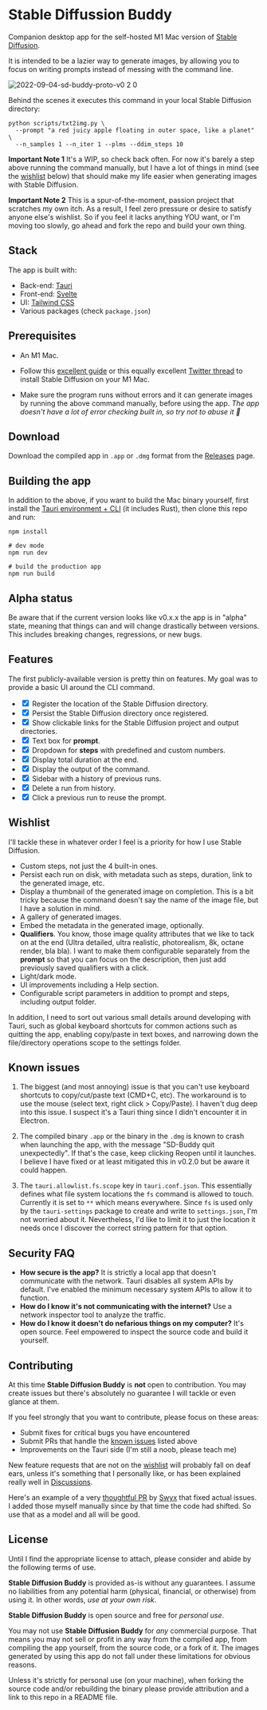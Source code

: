 # Stable Diffussion Buddy

Companion desktop app for the self-hosted M1 Mac version of [Stable Diffusion](https://github.com/magnusviri/stable-diffusion).

It is intended to be a lazier way to generate images, by allowing you to focus on writing prompts instead of messing with the command line.

![2022-09-04-sd-buddy-proto-v0 2 0](https://user-images.githubusercontent.com/17433578/188326810-5b9138d3-2a58-49c5-b981-956ea6422d71.png)

Behind the scenes it executes this command in your local Stable Diffusion directory:

```shell
python scripts/txt2img.py \
  --prompt "a red juicy apple floating in outer space, like a planet" \
  --n_samples 1 --n_iter 1 --plms --ddim_steps 10
```

**Important Note 1** It's a WIP, so check back often. For now it's barely a step above running the command manually, but I have a lot of things in mind (see the [wishlist](#wishlist) below) that should make my life easier when generating images with Stable Diffusion.

**Important Note 2** This is a spur-of-the-moment, passion project that scratches my own itch. As a result, I feel zero pressure or desire to satisfy anyone else's wishlist. So if you feel it lacks anything YOU want, or I'm moving too slowly, go ahead and fork the repo and build your own thing.

## Stack

The app is built with:

* Back-end: [Tauri](https://tauri.app/)
* Front-end: [Svelte](https://svelte.dev/)
* UI: [Tailwind CSS](https://tailwindcss.com/)
* Various packages (check `package.json`)

## Prerequisites

* An M1 Mac.

* Follow this [excellent guide](https://replicate.com/blog/run-stable-diffusion-on-m1-mac) or this equally excellent [Twitter thread](https://twitter.com/levelsio/status/1565731907664478209) to install Stable Diffusion on your M1 Mac.

* Make sure the program runs without errors and it can generate images by running the above command manually, before using the app. *The app doesn't have a lot of error checking built in, so try not to abuse it 🙂*

## Download

Download the compiled app in `.app` or `.dmg` format from the [Releases](https://github.com/breadthe/sd-buddy/releases) page.

## Building the app

In addition to the above, if you want to build the Mac binary yourself, first install the [Tauri environment + CLI](https://tauri.app/v1/guides/getting-started/prerequisites) (it includes Rust), then clone this repo and run:

```shell
npm install

# dev mode
npm run dev

# build the production app
npm run build
```

## Alpha status

Be aware that if the current version looks like v0.x.x the app is in "alpha" state, meaning that things can and will change drastically between versions. This includes breaking changes, regressions, or new bugs.

## Features

The first publicly-available version is pretty thin on features. My goal was to provide a basic UI around the CLI command.

* <label><input type="checkbox" checked /> Register the location of the Stable Diffusion directory.</label>
* <label><input type="checkbox" checked /> Persist the Stable Diffusion directory once registered.</label>
* <label><input type="checkbox" checked /> Show clickable links for the Stable Diffusion project and output directories.</label>
* <label><input type="checkbox" checked /> Text box for **prompt**.</label>
* <label><input type="checkbox" checked /> Dropdown for **steps** with predefined and custom numbers.</label>
* <label><input type="checkbox" checked /> Display total duration at the end.</label>
* <label><input type="checkbox" checked /> Display the output of the command.</label>
* <label><input type="checkbox" checked /> Sidebar with a history of previous runs.</label>
* <label><input type="checkbox" checked /> Delete a run from history.</label>
* <label><input type="checkbox" checked /> Click a previous run to reuse the prompt.</label>

[](#wishlist)
## Wishlist

I'll tackle these in whatever order I feel is a priority for how I use Stable Diffusion.

* Custom steps, not just the 4 built-in ones.
* Persist each run on disk, with metadata such as steps, duration, link to the generated image, etc.
* Display a thumbnail of the generated image on completion. This is a bit tricky because the command doesn't say the name of the image file, but I have a solution in mind.
* A gallery of generated images.
* Embed the metadata in the generated image, optionally.
* **Qualifiers**. You know, those image quality attributes that we like to tack on at the end (Ultra detailed, ultra realistic, photorealism, 8k, octane render, bla bla). I want to make them configurable separately from the **prompt** so that you can focus on the description, then just add previously saved qualifiers with a click.
* Light/dark mode.
* UI improvements including a Help section.
* Configurable script parameters in addition to prompt and steps, including output folder.

In addition, I need to sort out various small details around developing with Tauri, such as global keyboard shortcuts for common actions such as quitting the app, enabling copy/paste in text boxes, and narrowing down the file/directory operations scope to the settings folder.

[](#known_issues)
## Known issues

1. The biggest (and most annoying) issue is that you can't use keyboard shortcuts to copy/cut/paste text (CMD+C, etc). The workaround is to use the mouse (select text, right click > Copy/Paste). I haven't dug deep into this issue. I suspect it's a Tauri thing since I didn't encounter it in Electron.

2. The compiled binary `.app` or the binary in the `.dmg` is known to crash when launching the app, with the message "SD-Buddy quit unexpectedly". If that's the case, keep clicking Reopen until it launches. I believe I have fixed or at least mitigated this in v0.2.0 but be aware it could happen.

3. The `tauri.allowlist.fs.scope` key in `tauri.conf.json`. This essentially defines what file system locations the `fs` command is allowed to touch. Currently it is set to `**` which means everywhere. Since `fs` is used only by the `tauri-settings` package to create and write to `settings.json`, I'm not worried about it. Nevertheless, I'd like to limit it to just the location it needs once I discover the correct string pattern for that option.

## Security FAQ

* **How secure is the app?** It is strictly a local app that doesn't communicate with the network. Tauri disables all system APIs by default. I've enabled the minimum necessary system APIs to allow it to function.
* **How do I know it's not communicating with the internet?** Use a network inspector tool to analyze the traffic.
* **How do I know it doesn't do nefarious things on my computer?** It's open source. Feel empowered to inspect the source code and build it yourself.

## Contributing

At this time **Stable Diffusion Buddy** is **not** open to contribution. You may create issues but there's absolutely no guarantee I will tackle or even glance at them.

If you feel strongly that you want to contribute, please focus on these areas:

* Submit fixes for critical bugs you have encountered
* Submit PRs that handle the [known issues](#known_issues) listed above
* Improvements on the Tauri side (I'm still a noob, please teach me)

New feature requests that are not on the [wishlist](#wishlist) will probably fall on deaf ears, unless it's something that I personally like, or has been explained really well in [Discussions](https://github.com/breadthe/sd-buddy/discussions).

Here's an example of a very [thoughtful PR](https://github.com/breadthe/sd-buddy/pull/2) by [Swyx](https://github.com/sw-yx) that fixed actual issues. I added those myself manually since by that time the code had shifted. So use that as a model and all will be good.

## License

Until I find the appropriate license to attach, please consider and abide by the following terms of use.

**Stable Diffusion Buddy** is provided as-is without any guarantees. I assume no liabilities from any potential harm (physical, financial, or otherwise) from using it. In other words, *use at your own risk*.

**Stable Diffusion Buddy** is open source and free for *personal use*.

You may not use **Stable Diffusion Buddy** for *any* commercial purpose. That means you may not sell or profit in any way from the compiled app, from compiling the app yourself, from the source code, or a fork of it. The images generated by using this app do not fall under these limitations for obvious reasons.

Unless it's strictly for personal use (on your machine), when forking the source code and/or rebuilding the binary please provide attribution and a link to this repo in a README file.

